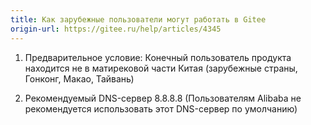```yaml
---
title: Как зарубежные пользователи могут работать в Gitee 
origin-url: https://gitee.ru/help/articles/4345
---
```


1. Предварительное условие: Конечный пользователь продукта находится не в матирековой части Китая (зарубежные страны, Гонконг, Макао, Тайвань)

2. Рекомендуемый DNS-сервер 8.8.8.8 (Пользователям Alibaba не рекомендуется использовать этот DNS-сервер по умолчанию)